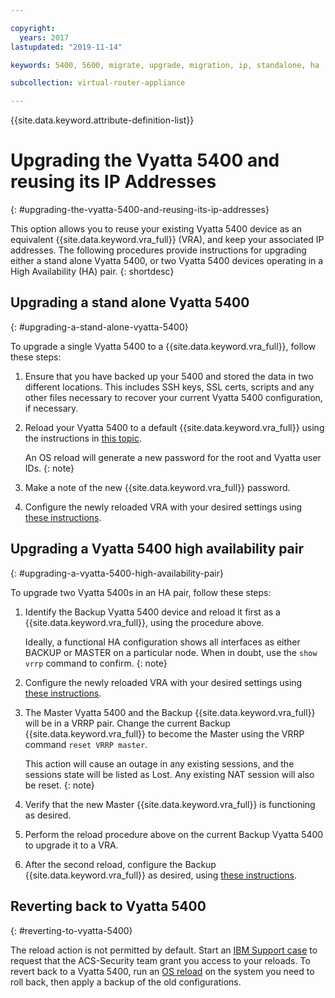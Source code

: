 ```yaml
---

copyright:
  years: 2017
lastupdated: "2019-11-14"

keywords: 5400, 5600, migrate, upgrade, migration, ip, standalone, ha

subcollection: virtual-router-appliance

---
```


{{site.data.keyword.attribute-definition-list}}

# Upgrading the Vyatta 5400 and reusing its IP Addresses
{: #upgrading-the-vyatta-5400-and-reusing-its-ip-addresses}

This option allows you to reuse your existing Vyatta 5400 device as an equivalent {{site.data.keyword.vra_full}} (VRA), and keep your associated IP addresses. The following procedures provide instructions for upgrading either a stand alone Vyatta 5400, or two Vyatta 5400 devices operating in a High Availability (HA) pair.
{: shortdesc}

## Upgrading a stand alone Vyatta 5400
{: #upgrading-a-stand-alone-vyatta-5400}

To upgrade a single Vyatta 5400 to a {{site.data.keyword.vra_full}}, follow these steps:

1. Ensure that you have backed up your 5400 and stored the data in two different locations. This includes SSH keys, SSL certs, scripts and any other files necessary to recover your current Vyatta 5400 configuration, if necessary.
2. Reload your Vyatta 5400 to a default {{site.data.keyword.vra_full}} using the instructions in [this topic](/docs/virtual-router-appliance?topic=virtual-router-appliance-reloading-the-os).

   An OS reload will generate a new password for the root and Vyatta user IDs.
   {: note}

3. Make a note of the new {{site.data.keyword.vra_full}} password.
4. Configure the newly reloaded VRA with your desired settings using [these instructions](/docs/virtual-router-appliance?topic=virtual-router-appliance-accessing-and-configuring-the-ibm-virtual-router-appliance).

## Upgrading a Vyatta 5400 high availability pair
{: #upgrading-a-vyatta-5400-high-availability-pair}

To upgrade two Vyatta 5400s in an HA pair, follow these steps:

1. Identify the Backup Vyatta 5400 device and reload it first as a {{site.data.keyword.vra_full}}, using the procedure above.

   Ideally, a functional HA configuration shows all interfaces as either BACKUP or MASTER on a particular node. When in doubt, use the `show vrrp` command to confirm.
   {: note}

2. Configure the newly reloaded VRA with your desired settings using [these instructions](/docs/virtual-router-appliance?topic=virtual-router-appliance-accessing-and-configuring-the-ibm-virtual-router-appliance).
3. The Master Vyatta 5400 and the Backup {{site.data.keyword.vra_full}} will be in a VRRP pair. Change the current Backup {{site.data.keyword.vra_full}} to become the Master using the VRRP command `reset VRRP master`.

   This action will cause an outage in any existing sessions, and the sessions state will be listed as Lost. Any existing NAT session will also be reset.
   {: note}

4. Verify that the new Master {{site.data.keyword.vra_full}} is functioning as desired.
5. Perform the reload procedure above on the current Backup Vyatta 5400 to upgrade it to a VRA.
6. After the second reload, configure the Backup {{site.data.keyword.vra_full}} as desired, using [these instructions](/docs/virtual-router-appliance?topic=virtual-router-appliance-accessing-and-configuring-the-ibm-virtual-router-appliance).

## Reverting back to Vyatta 5400
{: #reverting-to-vyatta-5400}

The reload action is not permitted by default. Start an [IBM Support case](/docs/gateway-appliance?topic=gateway-appliance-getting-help) to request that the ACS-Security team grant you access to your reloads. To revert back to a Vyatta 5400, run an [OS reload](/docs/virtual-router-appliance?topic=virtual-router-appliance-reloading-the-os) on the system you need to roll back, then apply a backup of the old configurations.
